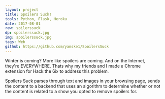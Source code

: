 ```yaml
---
layout: project
title: Spoilers Suck!
tools: Python, Flask, Heroku
date: 2017-08-01
raw: soilerssuck
dp: spoilerssuck.jpg
img: spoilerssuck.jpg
tags: Web
github: https://github.com/yanske1/SpoilersSuck
---
```


Winter is coming? More like spoilers are coming. And on the Internet, they're EVERYWHERE. Thats why my friends and I made a Chrome extension for Hack the 6ix to address this problem.

Spoilers Suck parses through text and images in your browsing page, sends the content to a backend that uses an algorithm to determine whether or not the content is related to a show you opted to remove spoilers for.
